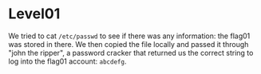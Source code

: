 # Level01

We tried to cat `/etc/passwd` to see if there was any information: the flag01 was stored in there. We then copied the file locally and passed it
through "john the ripper", a password cracker that returned us the correct string to log into the flag01 account: `abcdefg`.
